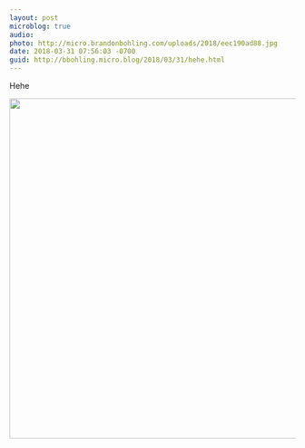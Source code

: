 ```yaml
---
layout: post
microblog: true
audio: 
photo: http://micro.brandonbohling.com/uploads/2018/eec190ad88.jpg
date: 2018-03-31 07:56:03 -0700
guid: http://bbohling.micro.blog/2018/03/31/hehe.html
---
```

Hehe

<img src="http://micro.brandonbohling.com/uploads/2018/eec190ad88.jpg" width="600" height="600" />
